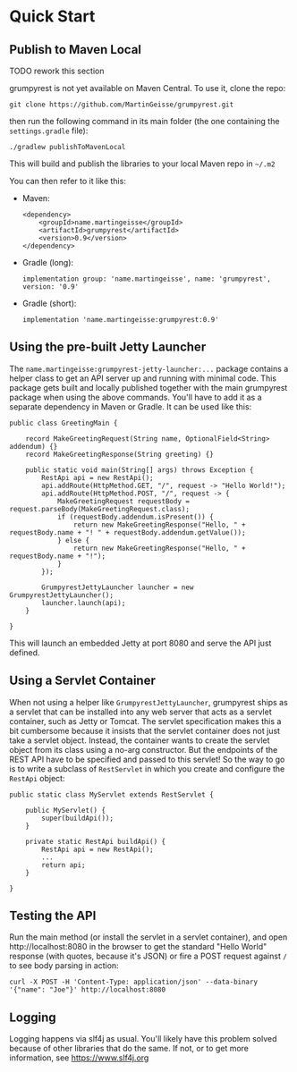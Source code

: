 
# Quick Start

## Publish to Maven Local

TODO rework this section

grumpyrest is not yet available on Maven Central. To use it, clone the repo:

    git clone https://github.com/MartinGeisse/grumpyrest.git

then run the following command in its main folder (the one containing the `settings.gradle` file):

    ./gradlew publishToMavenLocal

This will build and publish the libraries to your local Maven repo in `~/.m2`

You can then refer to it like this:

* Maven:
    ```
    <dependency>
        <groupId>name.martingeisse</groupId>
        <artifactId>grumpyrest</artifactId>
        <version>0.9</version>
    </dependency>
    ```
* Gradle (long):
    ```
    implementation group: 'name.martingeisse', name: 'grumpyrest', version: '0.9'
    ```
* Gradle (short):
    ```
    implementation 'name.martingeisse:grumpyrest:0.9'
    ```

## Using the pre-built Jetty Launcher

The `name.martingeisse:grumpyrest-jetty-launcher:...` package contains a helper class to get an API server up and
running with minimal code. This package gets built and locally published together with the main grumpyrest package when
using the above commands. You'll have to add it as a separate dependency in Maven or Gradle. It can be used like this:

```
public class GreetingMain {

    record MakeGreetingRequest(String name, OptionalField<String> addendum) {}
    record MakeGreetingResponse(String greeting) {}

    public static void main(String[] args) throws Exception {
        RestApi api = new RestApi();
        api.addRoute(HttpMethod.GET, "/", request -> "Hello World!");
        api.addRoute(HttpMethod.POST, "/", request -> {
            MakeGreetingRequest requestBody = request.parseBody(MakeGreetingRequest.class);
            if (requestBody.addendum.isPresent()) {
                return new MakeGreetingResponse("Hello, " + requestBody.name + "! " + requestBody.addendum.getValue());
            } else {
                return new MakeGreetingResponse("Hello, " + requestBody.name + "!");
            }
        });

        GrumpyrestJettyLauncher launcher = new GrumpyrestJettyLauncher();
        launcher.launch(api);
    }

}
```

This will launch an embedded Jetty at port 8080 and serve the API just defined.

## Using a Servlet Container

When not using a helper like `GrumpyrestJettyLauncher`, grumpyrest ships as a servlet that can be installed into any
web server that acts as a servlet container, such as Jetty or Tomcat. The servlet specification makes this a bit
cumbersome because it insists that the servlet container does not just take a servlet object. Instead, the container
wants to create the servlet object from its class using a no-arg constructor. But the endpoints  of the REST API have
to be specified and passed to this servlet! So the way to go is to write a subclass of `RestServlet` in which you
create and configure the `RestApi` object:

```
public static class MyServlet extends RestServlet {

    public MyServlet() {
        super(buildApi());
    }

    private static RestApi buildApi() {
        RestApi api = new RestApi();
        ...
        return api;
    }

}
```

## Testing the API

Run the main method (or install the servlet in a servlet container), and open http://localhost:8080 in the browser to
get the standard "Hello World" response (with quotes, because it's JSON) or fire a POST request against `/` to see body
parsing in action:

```
curl -X POST -H 'Content-Type: application/json' --data-binary '{"name": "Joe"}' http://localhost:8080
```

## Logging

Logging happens via slf4j as usual. You'll likely have this problem solved because of other libraries that do the same.
If not, or to get more information, see https://www.slf4j.org
